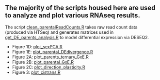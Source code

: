 ## The majority of the scripts housed here are used to analyze and plot various RNAseq results.
The script [clean_parentalReadCounts.R](https://github.com/malballinger/BallingerMack_NYBZase_2022/blob/main/code/postprocess_RNAseq/clean_parentalReadCounts.R) takes raw read count data (produced via HTSeq) and generates matrices used in [get_DE_parents_analysis.R](https://github.com/malballinger/BallingerMack_NYBZase_2022/blob/main/code/postprocess_RNAseq/get_DE_parents_analysis.R) to model differential expression via DESEQ2.

- Figure 1D: [plot_sexPCA.R](https://github.com/malballinger/BallingerMack_NYBZase_2022/blob/main/code/postprocess_RNAseq/plot_sexPCA.R)
- Figure 1E: [plot_parental_DEdivergence.R](https://github.com/malballinger/BallingerMack_NYBZase_2022/blob/main/code/postprocess_RNAseq/plot_parental_DEdivergence.R)
- Figure 2A: [plot_parents_ternary_GxE.R](https://github.com/malballinger/BallingerMack_NYBZase_2022/blob/main/code/postprocess_RNAseq/plot_parents_ternary_GxE.R)
- Figure 2B: [plot_parental_GxE.R](https://github.com/malballinger/BallingerMack_NYBZase_2022/blob/main/code/postprocess_RNAseq/plot_parental_GxE.R)
- Figure 2C: [plot_direction_plasticity.R](https://github.com/malballinger/BallingerMack_NYBZase_2022/blob/main/code/postprocess_RNAseq/plot_direction_plasticity.R)
- Figure 3: [plot_cistrans.R](https://github.com/malballinger/BallingerMack_NYBZase_2022/blob/main/code/postprocess_RNAseq/plot_cistrans.R)
